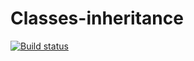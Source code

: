 # Classes-inheritance

[![Build status](https://ci.appveyor.com/api/projects/status/84h9q1v4wnm1m7go?svg=true)](https://ci.appveyor.com/project/IPL1987/classes-inheritance)
